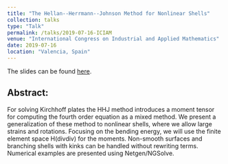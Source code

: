 ```yaml
---
title: "The Hellan--Herrmann--Johnson Method for Nonlinear Shells"
collection: talks
type: "Talk"
permalink: /talks/2019-07-16-ICIAM
venue: "International Congress on Industrial and Applied Mathematics"
date: 2019-07-16
location: "Valencia, Spain"
---
```


The slides can be found [here](http://michaelneunteufel.github.io/files/talks/iciam_presentation.pdf).

<h2>Abstract:</h2>
For solving Kirchhoff plates the HHJ method introduces a moment tensor for computing the fourth order equation as a mixed method. We present a generalization of these method to nonlinear shells, where we allow large strains and rotations. Focusing on the bending energy, we will use the finite element space H(divdiv) for the moments. Non-smooth surfaces and branching shells with kinks can be handled without rewriting terms. Numerical examples are presented using Netgen/NGSolve.
